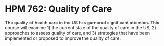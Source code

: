 # HPM 762: Quality of Care

The quality of health care in the US has garnered significant attention. This course will examine 1) the current state of the quality of care in the US, 2) approaches to assess quality of care, and 3) strategies that have been implemented or proposed to improve the quality of care.